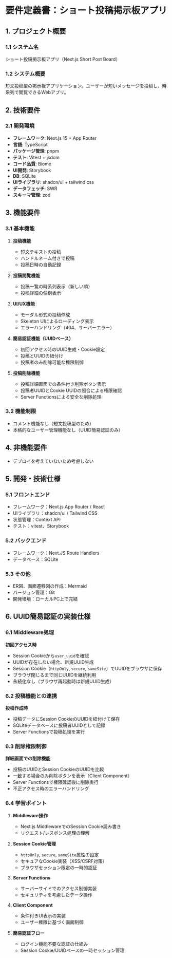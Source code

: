 # 要件定義書：ショート投稿掲示板アプリ

## 1. プロジェクト概要

### 1.1 システム名
ショート投稿掲示板アプリ（Next.js Short Post Board）

### 1.2 システム概要
短文投稿型の掲示板アプリケーション。ユーザーが短いメッセージを投稿し、時系列で閲覧できるWebアプリ。

## 2. 技術要件

### 2.1 開発環境
- **フレームワーク**: Next.js 15 + App Router
- **言語**: TypeScript
- **パッケージ管理**: pnpm
- **テスト**: Vitest + jsdom
- **コード品質**: Biome
- **UI開発**: Storybook
- **DB**: SQLite
- **UIライブラリ**: shadcn/ui + tailwind css
- **データフェッチ**: SWR
- **スキーマ管理**: zod

## 3. 機能要件

### 3.1 基本機能
1. **投稿機能**
   - 短文テキストの投稿
   - ハンドルネーム付きで投稿
   - 投稿日時の自動記録

2. **投稿閲覧機能**
   - 投稿一覧の時系列表示（新しい順）
   - 投稿詳細の個別表示

3. **UI/UX機能**
   - モーダル形式の投稿作成
   - Skeleton UIによるローディング表示
   - エラーハンドリング（404、サーバーエラー）

4. **簡易認証機能（UUIDベース）**
   - 初回アクセス時のUUID生成・Cookie設定
   - 投稿とUUIDの紐付け
   - 投稿者のみ削除可能な権限制御

5. **投稿削除機能**
   - 投稿詳細画面での条件付き削除ボタン表示
   - 投稿者UUIDとCookie UUIDの照合による権限確認
   - Server Functionsによる安全な削除処理

### 3.2 機能制限
- コメント機能なし（短文投稿型のため）
- 本格的なユーザー管理機能なし（UUID簡易認証のみ）

## 4. 非機能要件
- デプロイを考えていないため考慮しない

## 5. 開発・技術仕様
### 5.1 フロントエンド
- フレームワーク：Next.js App Router / React
- UIライブラリ：shadcn/ui / Tailwind CSS
- 状態管理：Context API
- テスト：vitest、Storybook

### 5.2 バックエンド
- フレームワーク：Next.JS Route Handlers
- データベース：SQLite

### 5.3 その他
- ER図、画面遷移図の作成：Mermaid
- バージョン管理：Git
- 開発環境：ローカルPC上で完結

## 6. UUID簡易認証の実装仕様

### 6.1 Middleware処理
**初回アクセス時**
- Session Cookieから`user_uuid`を確認
- UUIDが存在しない場合、新規UUID生成
- Session Cookie（`httpOnly`, `secure`, `sameSite`）でUUIDをブラウザに保存
- ブラウザ閉じるまで同じUUIDを継続利用
- 永続化なし（ブラウザ再起動時は新規UUID生成）

### 6.2 投稿機能との連携
**投稿作成時**
- 投稿データにSession CookieのUUIDを紐付けて保存
- SQLiteデータベースに投稿者UUIDとして記録
- Server Functionsで投稿処理を実行

### 6.3 削除権限制御
**詳細画面での削除機能**
- 投稿のUUIDとSession CookieのUUIDを比較
- 一致する場合のみ削除ボタンを表示（Client Component）
- Server Functionsで権限確認後に削除実行
- 不正アクセス時のエラーハンドリング

### 6.4 学習ポイント
1. **Middleware操作**
   - Next.js MiddlewareでのSession Cookie読み書き
   - リクエスト/レスポンス処理の理解

2. **Session Cookie管理**
   - `httpOnly`, `secure`, `sameSite`属性の設定
   - セキュアなCookie実装（XSS/CSRF対策）
   - ブラウザセッション限定の一時的認証

3. **Server Functions**
   - サーバーサイドでのアクセス制御実装
   - セキュリティを考慮したデータ操作

4. **Client Component**
   - 条件付きUI表示の実装
   - ユーザー権限に基づく画面制御

5. **簡易認証フロー**
   - ログイン機能不要な認証の仕組み
   - Session Cookie/UUIDベースの一時セッション管理
